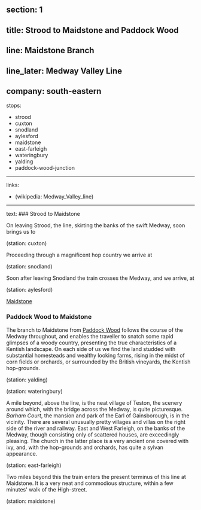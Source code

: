 ﻿section: 1
----
title: Strood to Maidstone and Paddock Wood
----
line: Maidstone Branch
----
line_later: Medway Valley Line
----
company: south-eastern
----
stops:
- strood
- cuxton
- snodland
- aylesford
- maidstone
- east-farleigh
- wateringbury
- yalding
- paddock-wood-junction
----
links:
- (wikipedia: Medway_Valley_line)
----
text: ### Strood to Maidstone

On leaving Strood, the line, skirting the banks of the swift Medway, soon brings us to

(station: cuxton)

Proceeding through a magnificent hop country we arrive at

(station: snodland)

Soon after leaving Snodland the train crosses the Medway, and we arrive, at

(station: aylesford)

[Maidstone](/stations/maidstone)

### Paddock Wood to Maidstone

The branch to Maidstone from [Paddock Wood](/stations/paddock-wood-junction) follows the course of the Medway throughout, and enables the traveller to snatch some rapid glimpses of a woody country, presenting the true characteristics of a Kentish landscape. On each side of us we find the land studded with substantial homesteads and wealthy looking farms, rising in the midst of corn fields or orchards, or surrounded by the British vineyards, the Kentish hop-grounds.

(station: yalding)

(station: wateringbury)

A mile beyond, above the line, is the neat village of Teston, the scenery around which, with the bridge across the Medway, is quite picturesque. *Barham Court*, the mansion and park of the Earl of Gainsborough, is in the vicinity. There are several unusually pretty villages and villas on the right side of the river and railway. East and West Farleigh, on the banks of the Medway, though consisting only of scattered houses, are exceedingly pleasing. The church in the latter place is a very ancient one covered with ivy, and, with the hop-grounds and orchards, has quite a sylvan appearance.

(station: east-farleigh)

Two miles beyond this the train enters the present terminus of this line at Maidstone. It is a very neat and commodious structure, within a few minutes' walk of the High-street.

(station: maidstone)
